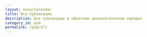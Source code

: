 ```yaml
---
layout: nova/calendar
title: Все публикации
description: Все публикации в обратном хронологическом порядке
category_id: pub
permalink: /pub/all
---
```

